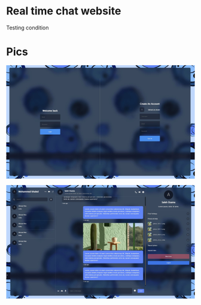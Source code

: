 # Real time chat website

Testing condition

# Pics

![Login Page](./public/login.JPG)

![Home Page](./public/home.JPG)